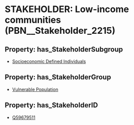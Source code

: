 # STAKEHOLDER: __Low-income communities__ (PBN__Stakeholder_2215)

## Property: has_StakeholderSubgroup

* [Socioeconomic Defined Individuals](PBN__StakeholderSubgroup_89)

## Property: has_StakeholderGroup

* [Vulnerable Population](PBN__StakeholderGroup_6)

## Property: has_StakeholderID

* [Q59679511](Q59679511)

